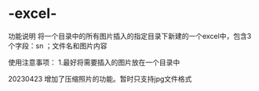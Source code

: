 # -excel-
功能说明
将一个目录中的所有图片插入的指定目录下新建的一个excel中，包含3个字段：sn ；文件名和图片内容

使用注意事项：
1.最好将需要插入的图片放在一个目录中

20230423 增加了压缩照片的功能。暂时只支持jpg文件格式
